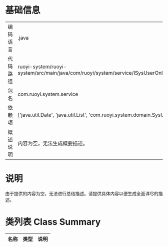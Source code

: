 # 基础信息

|      |      |
|------|------|
| 编码语言 | .java |
| 代码路径 | ruoyi-system/ruoyi-system/src/main/java/com/ruoyi/system/service/ISysUserOnlineService.java |
| 包名 | com.ruoyi.system.service |
| 依赖项 | ['java.util.Date', 'java.util.List', 'com.ruoyi.system.domain.SysUserOnline'] |
| 概述说明 | 内容为空，无法生成概要描述。 |

# 说明

由于提供的内容为空，无法进行总结描述。请提供具体内容以便生成全面详尽的描述。

# 类列表 Class Summary

| 名称   | 类型  | 说明 |
|-------|------|-------------|




